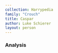 ```yaml
---
collection: Harrypedia
family: "Crouch"
title: Caspar
author: Luke Schierer
layout: person
---
```


### Analysis
